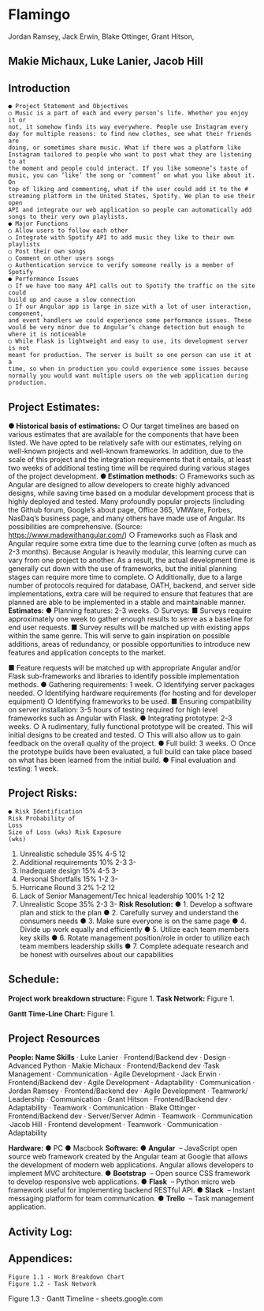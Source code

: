 # Flamingo

Jordan Ramsey, Jack Erwin, Blake Ottinger, Grant Hitson,

## Makie Michaux, Luke Lanier, Jacob Hill


## Introduction

```
● Project Statement and Objectives
○ Music is a part of each and every person’s life. Whether you enjoy it or
not, it somehow finds its way everywhere. People use Instagram every
day for multiple reasons: to find new clothes, see what their friends are
doing, or sometimes share music. What if there was a platform like
Instagram tailored to people who want to post what they are listening to at
the moment and people could interact. If you like someone’s taste of
music, you can ‘like’ the song or ‘comment’ on what you like about it. On
top of liking and commenting, what if the user could add it to the #
streaming platform in the United States, Spotify. We plan to use their open
API and integrate our web application so people can automatically add
songs to their very own playlists.
● Major Functions
○ Allow users to follow each other
○ Integrate with Spotify API to add music they like to their own playlists
○ Post their own songs
○ Comment on other users songs
○ Authentication service to verify someone really is a member of Spotify
● Performance Issues
○ If we have too many API calls out to Spotify the traffic on the site could
build up and cause a slow connection
○ If our Angular app is large in size with a lot of user interaction, component,
and event handlers we could experience some performance issues. These
would be very minor due to Angular’s change detection but enough to
where it is noticeable
○ While Flask is lightweight and easy to use, its development server is not
meant for production. The server is built so one person can use it at a
time, so when in production you could experience some issues because
normally you would want multiple users on the web application during
production.
```

## Project Estimates:

**● Historical basis of estimations:**
○ Our target timelines are based on various estimates that are available for
the components that have been listed. We have opted to be relatively safe
with our estimates, relying on well-known projects and well-known
frameworks. In addition, due to the scale of this project and the integration
requirements that it entails, at least two weeks of additional testing time
will be required during various stages of the project development.
**● Estimation methods:**
○ Frameworks such as Angular are designed to allow developers to create
highly advanced designs, while saving time based on a modular
development process that is highly deployed and tested. Many profoundly
popular projects (including the Github forum, Google’s about page, Office
365, VMWare, Forbes, NasDaq’s business page, and many others have
made use of Angular. Its possibilities are comprehensive. (Source:
https://www.madewithangular.com/​)
○ Frameworks such as Flask and Angular require some extra time due to
the learning curve (often ​as much as 2-3 months​). Because Angular is
heavily modular, this learning curve can vary from one project to another.
As a result, the actual development time is generally cut down with the
use of frameworks, but the initial planning stages can require more time to
complete.
○ Additionally, due to a large number of protocols required for database,
OATH, backend, and server side implementations, extra care will be
required to ensure that features that are planned are able to be
implemented in a stable and maintainable manner.
**Estimates:**
● Planning features: 2-3 weeks.
○ Surveys:
■ Surveys require approximately one week to gather enough results
to serve as a baseline for end user requests.
■ Survey results will be matched up with existing apps within the
same genre. This will serve to gain inspiration on possible
additions, areas of redundancy, or possible opportunities to
introduce new features and application concepts to the market.


■ Feature requests will be matched up with appropriate Angular
and/or Flask sub-frameworks and libraries to identify possible
implementation methods.
● Gathering requirements: 1 week.
○ Identifying server packages needed.
○ Identifying hardware requirements (for hosting and for developer
equipment)
○ Identifying frameworks to be used.
■ Ensuring compatibility on server installation: 3-5 hours of testing
required for high level frameworks such as Angular with Flask.
● Integrating prototype: 2-3 weeks.
○ A rudimentary, fully functional prototype will be created. This will initial
designs to be created and tested.
○ This will also allow us to gain feedback on the overall quality of the project.
● Full build: 3 weeks.
○ Once the prototype builds have been evaluated, a full build can take place
based on what has been learned from the initial build.
● Final evaluation and testing: 1 week.


## Project Risks:

```
● Risk Identification
Risk Probability of
Loss
Size of Loss (wks) Risk Exposure
(wks)
```
1. Unrealistic
    schedule
       35% 4-5 12
2. Additional
    requirements
       10% 2-3 3-
3. Inadequate design 15% 4-5 3-
4. Personal
    Shortfalls
       15% 1-2 3-
5. Hurricane Round
    3
       2% 1-2 12
6. Lack of Senior
    Management/Tec
    hnical leadership
       100% 1-2 12
7. Unrealistic Scope 35% 2-3 3-
**Risk Resolution:**
● 1. Develop a software plan and stick to the plan
● 2. Carefully survey and understand the consumers needs
● 3. Make sure everyone is on the same page
● 4. Divide up work equally and efficiently
● 5. Utilize each team members key skills
● 6. Rotate management position/role in order to utilize each team members
leadership skills
● 7. Complete adequate research and be honest with ourselves about our
capabilities


## Schedule:

**Project work breakdown structure:**
Figure 1.
**Task Network:**
Figure 1.


**Gantt Time-Line Chart:**
Figure 1.


## Project Resources

**People:
Name Skills**
·​ ​Luke Lanier ·​ ​Frontend/Backend dev
·​ ​Design
·​ ​Advanced Python
·​ ​Makie Michaux ·​ ​Frontend/Backend dev
·​ ​Task Management
·​ ​Communication
· Agile Development
·​ ​Jack Erwin ·​ ​Frontend/Backend dev
·​ ​Agile Development
·​ ​Adaptability
·​ ​Communication
·​ ​Jordan Ramsey ·​ ​Frontend/Backend dev
·​ ​Agile Development
·​ ​Teamwork/ Leadership
·​ ​Communication
·​ ​Grant Hitson ·​ ​Frontend/Backend dev
·​ ​Adaptability
·​ ​Teamwork
·​ ​Communication
·​ ​Blake Ottinger ·​ ​Frontend/Backend dev
·​ ​Server/Server Admin
·​ ​Teamwork
·​ ​Communication
·​ ​Jacob Hill ·​ ​Frontend development
·​ ​Teamwork
·​ ​Communication
·​ ​Adaptability


**Hardware:**
● ​PC
● ​Macbook
**Software:**
● **Angular** ​ – JavaScript open source web framework created by the Angular
team at Google that allows the development of modern web applications. Angular
allows developers to implement MVC architecture.
● **Bootstrap** ​ – Open source CSS framework to develop responsive web
applications.
● **Flask** ​ – Python micro web framework useful for implementing backend RESTful
API.
● **Slack** ​ – Instant messaging platform for team communication.
● **Trello** ​ – Task management application.


## Activity Log:


## Appendices:

```
Figure 1.1 - Work Breakdown Chart
Figure 1.2 - Task Network
```

Figure 1.3 - Gantt Timeline - ​sheets.google.com


